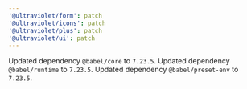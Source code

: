 ```yaml
---
'@ultraviolet/form': patch
'@ultraviolet/icons': patch
'@ultraviolet/plus': patch
'@ultraviolet/ui': patch
---
```


Updated dependency `@babel/core` to `7.23.5`.
Updated dependency `@babel/runtime` to `7.23.5`.
Updated dependency `@babel/preset-env` to `7.23.5`.
